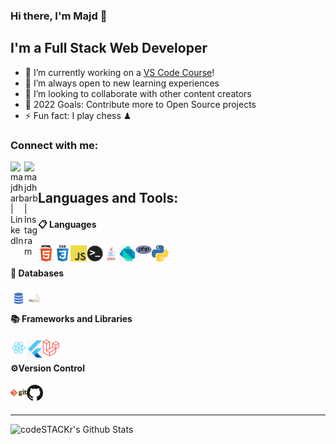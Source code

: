 ### Hi there, I'm Majd 👋

## I'm a Full Stack Web Developer
- 🔭 I’m currently working on a [VS Code Course][website]!
- 🚀 I’m always open to new learning experiences
- 👯 I’m looking to collaborate with other content creators
- 🥅 2022 Goals: Contribute more to Open Source projects
- ⚡ Fun fact: I play chess ♟

### Connect with me:

[<img align="left" alt="majdharb | LinkedIn" target="_blank" width="22px" src="https://cdn.jsdelivr.net/npm/simple-icons@v3/icons/linkedin.svg" />][linkedin]
[<img align="left" alt="majdharb | Instagram" target="_blank" width="22px" src="https://cdn.jsdelivr.net/npm/simple-icons@v3/icons/instagram.svg" />][instagram]

<br />

## Languages and Tools:

<h4>📋 Languages</h4>

[<img align="left" alt="HTML5" width="26px" src="https://raw.githubusercontent.com/github/explore/80688e429a7d4ef2fca1e82350fe8e3517d3494d/topics/html/html.png" />][webdevplaylist]
[<img align="left" alt="CSS3" width="26px" src="https://raw.githubusercontent.com/github/explore/80688e429a7d4ef2fca1e82350fe8e3517d3494d/topics/css/css.png" />][cssplaylist]
[<img align="left" alt="JavaScript" width="26px" src="https://raw.githubusercontent.com/github/explore/80688e429a7d4ef2fca1e82350fe8e3517d3494d/topics/javascript/javascript.png" />][jsplaylist]
[<img align="left" alt="HTML5" width="26px" src="https://raw.githubusercontent.com/github/explore/80688e429a7d4ef2fca1e82350fe8e3517d3494d/topics/terminal/terminal.png" />][webdevplaylist]
[<img align="left" alt="JAVA" width="26px" src="https://github.com/MajdHarbb/MajdHarbb/blob/master/icons/java-logo-png-transparent.png" />][webdevplaylist]
[<img align="left" alt="DART" width="26px" src="https://github.com/MajdHarbb/MajdHarbb/blob/master/icons/dart.png" />][webdevplaylist]
[<img align="left" alt="DART" width="26px" src="https://github.com/MajdHarbb/MajdHarbb/blob/master/icons/php.png" />][webdevplaylist]
[<img align="left" alt="DART" width="26px" src="https://github.com/MajdHarbb/MajdHarbb/blob/master/icons/python.png" />][webdevplaylist]
<br />
<h4>💾 Databases</h4> 

[<img align="left" alt="SQL" width="26px" src="https://raw.githubusercontent.com/github/explore/80688e429a7d4ef2fca1e82350fe8e3517d3494d/topics/sql/sql.png" />][webdevplaylist]
[<img align="left" alt="MySQL" width="26px" src="https://raw.githubusercontent.com/github/explore/80688e429a7d4ef2fca1e82350fe8e3517d3494d/topics/mysql/mysql.png" />][webdevplaylist]
<br />
<h4>📚 Frameworks and Libraries</h4>

[<img align="left" alt="React" width="26px" src="https://raw.githubusercontent.com/github/explore/80688e429a7d4ef2fca1e82350fe8e3517d3494d/topics/react/react.png" />][reactplaylist]
[<img align="left" alt="FLUTTER" width="26px" src="https://github.com/MajdHarbb/MajdHarbb/blob/master/icons/flutter.png" />][webdevplaylist]
[<img align="left" alt="LARAVEL" width="26px" src="https://github.com/MajdHarbb/MajdHarbb/blob/master/icons/laravel.png" />][webdevplaylist]
<br />
<h4>⚙Version Control</h4>

[<img align="left" alt="Git" width="26px" src="https://raw.githubusercontent.com/github/explore/80688e429a7d4ef2fca1e82350fe8e3517d3494d/topics/git/git.png" />][webdevplaylist]
[<img align="left" alt="GitHub" width="26px" src="https://raw.githubusercontent.com/github/explore/78df643247d429f6cc873026c0622819ad797942/topics/github/github.png" />][webdevplaylist]
<br />
<br />

---

<img align="left" alt="codeSTACKr's Github Stats" src="https://github-readme-stats.vercel.app/api?username=MajdHarbb&show_icons=true&hide_border=true" />

[website]: https://codeSTACKr.com
[twitter]: https://twitter.com/codeSTACKr
[instagram]:https://www.instagram.com/majd.harbb/
[linkedin]: https://www.linkedin.com/in/majd-harb/
[webdevplaylist]: https://www.youtube.com/playlist?list=PLkwxH9e_vrAJ0WbEsFA9W3I1W-g_BTsbt
[jsplaylist]: https://www.youtube.com/playlist?list=PLkwxH9e_vrALRJKu7wfXby3MKeflhTu6B
[cssplaylist]: https://www.youtube.com/playlist?list=PLkwxH9e_vrALSdvZuEh6gqQdmDoDIoqz4
[reactplaylist]: https://www.youtube.com/playlist?list=PLkwxH9e_vrAK4TdffpxKY3QGyHCpxFcQ0

